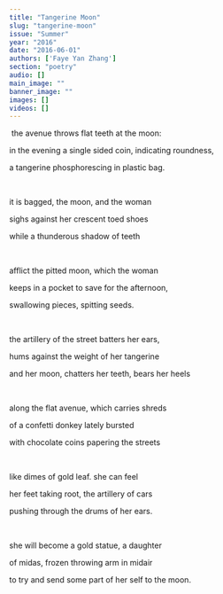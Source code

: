 ```yaml
---
title: "Tangerine Moon"
slug: "tangerine-moon"
issue: "Summer"
year: "2016"
date: "2016-06-01"
authors: ['Faye Yan Zhang']
section: "poetry"
audio: []
main_image: ""
banner_image: ""
images: []
videos: []
---
```

 the avenue throws flat teeth at the moon:

 in the evening a single sided coin, indicating roundness,

 a tangerine phosphorescing in plastic bag.

  

 it is bagged, the moon, and the woman

 sighs against her crescent toed shoes

 while a thunderous shadow of teeth

  

 afflict the pitted moon, which the woman

 keeps in a pocket to save for the afternoon,

 swallowing pieces, spitting seeds.

  

 the artillery of the street batters her ears,

 hums against the weight of her tangerine

 and her moon, chatters her teeth, bears her heels

  

 along the flat avenue, which carries shreds

 of a confetti donkey lately bursted

 with chocolate coins papering the streets

  

 like dimes of gold leaf. she can feel

 her feet taking root, the artillery of cars

 pushing through the drums of her ears.

  

 she will become a gold statue, a daughter

 of midas, frozen throwing arm in midair

 to try and send some part of her self to the moon.

